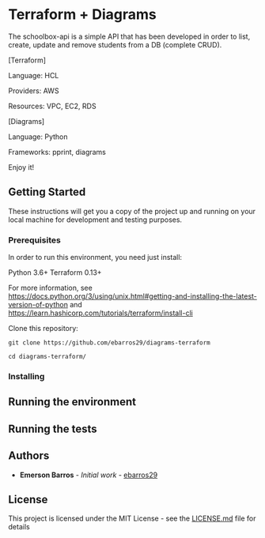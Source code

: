 # Terraform + Diagrams 

The schoolbox-api is a simple API that has been developed in order to list, create, update and remove students from a DB (complete CRUD).

[Terraform]

Language: HCL

Providers: AWS

Resources: VPC, EC2, RDS

[Diagrams]

Language: Python

Frameworks: pprint, diagrams

Enjoy it!


## Getting Started

These instructions will get you a copy of the project up and running on your local machine for development and testing purposes. 

### Prerequisites

In order to run this environment, you need just install: 

Python 3.6+
Terraform 0.13+

For more information, see https://docs.python.org/3/using/unix.html#getting-and-installing-the-latest-version-of-python and https://learn.hashicorp.com/tutorials/terraform/install-cli

Clone this repository:

```
git clone https://github.com/ebarros29/diagrams-terraform

cd diagrams-terraform/
```

### Installing

<!-- A step by step series of examples that tell you how to get a development env running

Installing Docker CE and start Docker daemon

```
https://docs.docker.com/install/
```

Installing Docker Compose

```
https://docs.docker.com/compose/install/
```
-->

## Running the environment

<!--

```
docker-compose up -d

```
Type http://localhost:5000 in your browser in order to see the Welcome Screen

To test the API CRUD by using swagger, type the below URI in your browser:
http://localhost:5000/api/ui/#/Student

To teste the API CRUD by using curl or other request tool, use the below URI:
http://localhost:5000/api/student

-->

## Running the tests

<!-- Simple tests to make sure that is everthing fine.

### Break down into end to end tests

Checking if all containers are running. You should see 2 containers up, the first one refers to web-api, the second one to mysql. 

Use the below command in order to check containers status:

```
docker ps -a
```

You can check the logs of each container using the below command:

```
docker logs <container id>
```
-->

## Authors

* **Emerson Barros** - *Initial work* - [ebarros29](https://github.com/ebarros29)

<!-- See also the list of [contributors](https://github.com/your/project/contributors) who participated in this project.-->

## License

This project is licensed under the MIT License - see the [LICENSE.md](LICENSE.md) file for details
